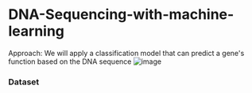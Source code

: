 # DNA-Sequencing-with-machine-learning
 Approach: We will apply a classification model that can predict a gene's function based on the DNA sequence 
 ![image](https://user-images.githubusercontent.com/86415241/135297830-0663e68f-d750-4265-8f9a-4bf671cc1cf9.png)

 
 ### Dataset
